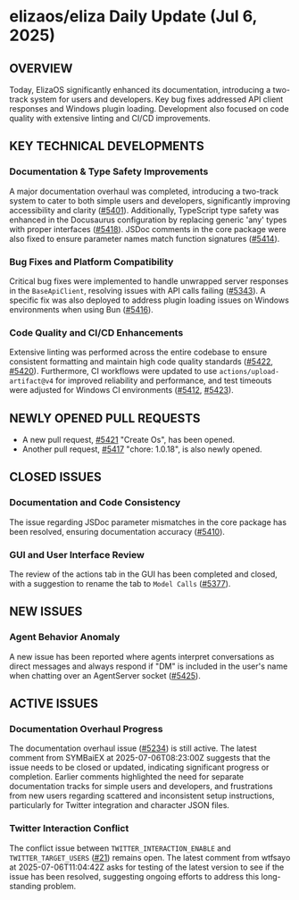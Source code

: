# elizaos/eliza Daily Update (Jul 6, 2025)
## OVERVIEW 
Today, ElizaOS significantly enhanced its documentation, introducing a two-track system for users and developers. Key bug fixes addressed API client responses and Windows plugin loading. Development also focused on code quality with extensive linting and CI/CD improvements.

## KEY TECHNICAL DEVELOPMENTS

### Documentation & Type Safety Improvements
A major documentation overhaul was completed, introducing a two-track system to cater to both simple users and developers, significantly improving accessibility and clarity ([#5401](https://github.com/elizaos/eliza/pull/5401)). Additionally, TypeScript type safety was enhanced in the Docusaurus configuration by replacing generic 'any' types with proper interfaces ([#5418](https://github.com/elizaos/eliza/pull/5418)). JSDoc comments in the core package were also fixed to ensure parameter names match function signatures ([#5414](https://github.com/elizaos/eliza/pull/5414)).

### Bug Fixes and Platform Compatibility
Critical bug fixes were implemented to handle unwrapped server responses in the `BaseApiClient`, resolving issues with API calls failing ([#5343](https://github.com/elizaos/eliza/pull/5343)). A specific fix was also deployed to address plugin loading issues on Windows environments when using Bun ([#5416](https://github.com/elizaos/eliza/pull/5416)).

### Code Quality and CI/CD Enhancements
Extensive linting was performed across the entire codebase to ensure consistent formatting and maintain high code quality standards ([#5422](https://github.com/elizaos/eliza/pull/5422), [#5420](https://github.com/elizaos/eliza/pull/5420)). Furthermore, CI workflows were updated to use `actions/upload-artifact@v4` for improved reliability and performance, and test timeouts were adjusted for Windows CI environments ([#5412](https://github.com/elizaos/eliza/pull/5412), [#5423](https://github.com/elizaos/eliza/pull/5423)).

## NEWLY OPENED PULL REQUESTS
- A new pull request, [#5421](https://github.com/elizaos/eliza/pull/5421) "Create Os", has been opened.
- Another pull request, [#5417](https://github.com/elizaos/eliza/pull/5417) "chore: 1.0.18", is also newly opened.

## CLOSED ISSUES

### Documentation and Code Consistency
The issue regarding JSDoc parameter mismatches in the core package has been resolved, ensuring documentation accuracy ([#5410](https://github.com/elizaos/eliza/issues/5410)).

### GUI and User Interface Review
The review of the actions tab in the GUI has been completed and closed, with a suggestion to rename the tab to `Model Calls` ([#5377](https://github.com/elizaos/eliza/issues/5377)).

## NEW ISSUES

### Agent Behavior Anomaly
A new issue has been reported where agents interpret conversations as direct messages and always respond if "DM" is included in the user's name when chatting over an AgentServer socket ([#5425](https://github.com/elizaos/eliza/issues/5425)).

## ACTIVE ISSUES

### Documentation Overhaul Progress
The documentation overhaul issue ([#5234](https://github.com/elizaos/eliza/issues/5234)) is still active. The latest comment from SYMBaiEX at 2025-07-06T08:23:00Z suggests that the issue needs to be closed or updated, indicating significant progress or completion. Earlier comments highlighted the need for separate documentation tracks for simple users and developers, and frustrations from new users regarding scattered and inconsistent setup instructions, particularly for Twitter integration and character JSON files.

### Twitter Interaction Conflict
The conflict issue between `TWITTER_INTERACTION_ENABLE` and `TWITTER_TARGET_USERS` ([#21](https://github.com/elizaos/eliza/issues/21)) remains open. The latest comment from wtfsayo at 2025-07-06T11:04:42Z asks for testing of the latest version to see if the issue has been resolved, suggesting ongoing efforts to address this long-standing problem.